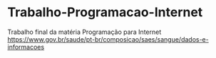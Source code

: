 # Trabalho-Programacao-Internet
Trabalho final da matéria Programação para Internet
https://www.gov.br/saude/pt-br/composicao/saes/sangue/dados-e-informacoes
